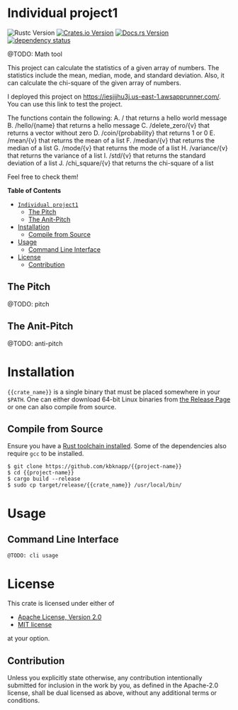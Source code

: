 # Individual project1

![Rustc Version][rustc-image]
[![Crates.io Version][crate-image]][crate-link]
[![Docs.rs Version][docs-image]][docs-link]
[![dependency status][deps-image]][deps-link]

@TODO: Math tool

This project can calculate the statistics of a given array of numbers. The statistics include the mean, median, mode, and standard deviation. Also, it can calculate the chi-square of the given array of numbers.

I deployed this project on https://iesjijhu3j.us-east-1.awsapprunner.com/. You can use this link to test the project.

The functions contain the following:
A. / that returns a hello world message
B. /hello/{name} that returns a hello message
C. /delete_zero/{v} that returns a vector without zero
D. /coin/{probability} that returns 1 or 0
E. /mean/{v} that returns the mean of a list
F. /median/{v} that returns the median of a list
G. /mode/{v} that returns the mode of a list
H. /variance/{v} that returns the variance of a list
I. /std/{v} that returns the standard deviation of a list
J. /chi_square/{v} that returns the chi-square of a list

Feel free to check them!

<!-- markdown-toc start - Don't edit this section. Run M-x markdown-toc-refresh-toc -->
**Table of Contents**

- [`Individual project1`](#individual-project1)
    - [The Pitch](#the-pitch)
    - [The Anit-Pitch](#the-anit-pitch)
- [Installation](#installation)
    - [Compile from Source](#compile-from-source)
- [Usage](#usage)
    - [Command Line Interface](#command-line-interface)
- [License](#license)
    - [Contribution](#contribution)

<!-- markdown-toc end -->

## The Pitch

@TODO: pitch

## The Anit-Pitch

@TODO: anti-pitch

# Installation

`{{crate_name}}` is a single binary that must be placed somewhere in your
`$PATH`. One can either download 64-bit Linux binaries from [the Release Page](https://github.com/kbknapp/iptables_exporter/releases)
or one can also compile from source.

## Compile from Source

Ensure you have a [Rust toolchain installed](https://rustup.rs). Some of the
dependencies also require `gcc` to be installed.

```
$ git clone https://github.com/kbknapp/{{project-name}}
$ cd {{project-name}}
$ cargo build --release
$ sudo cp target/release/{{crate_name}} /usr/local/bin/
```

# Usage

## Command Line Interface

```
@TODO: cli usage
```

# License

This crate is licensed under either of

 * [Apache License, Version 2.0](http://www.apache.org/licenses/LICENSE-2.0)
 * [MIT license](http://opensource.org/licenses/MIT)

at your option.

## Contribution

Unless you explicitly state otherwise, any contribution intentionally submitted
for inclusion in the work by you, as defined in the Apache-2.0 license, shall be
dual licensed as above, without any additional terms or conditions.

[//]: # (badges)

[rustc-image]: https://img.shields.io/badge/rustc-1.53+-blue.svg
[crate-image]: https://img.shields.io/crates/v/{{project-name}}.svg
[crate-link]: https://crates.io/crates/{{project-name}}
[docs-image]: https://docs.rs/{{project-name}}/badge.svg
[docs-link]: https://docs.rs/{{project-name}}
[deps-image]: https://deps.rs/repo/github/kbknapp/{{project-name}}/status.svg
[deps-link]: https://deps.rs/repo/github/kbknapp/{{project-name}}